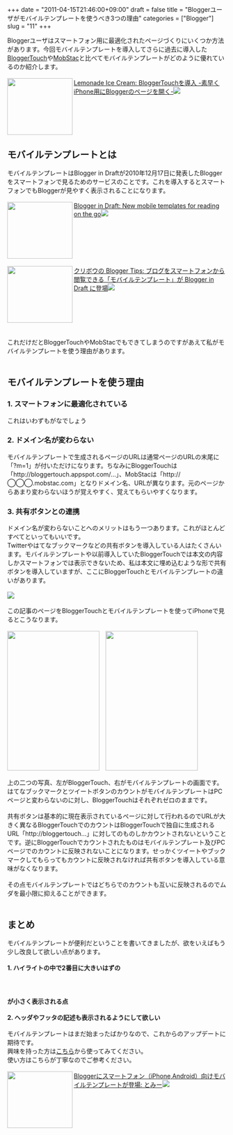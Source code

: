 +++
date = "2011-04-15T21:46:00+09:00"
draft = false
title = "Bloggerユーザがモバイルテンプレートを使うべき3つの理由"
categories = ["Blogger"]
slug = "11"
+++

Bloggerユーザはスマートフォン用に最適化されたページづくりにいくつか方法があります。今回モバイルテンプレートを導入してさらに過去に導入した<a href="http://bloggertouch.sopili.net/">BloggerTouch</a>や<a href="http://mobstac.com/">MobStac</a>と比べてモバイルテンプレートがどのように優れているのか紹介します。<br />
<br />
<a href="http://knknkenken.blogspot.com/2011/04/blogger-touch-iphoneblogger.html" rel="nofollow" target="_blank"><img align="left" border="0" class="alignleft" height="130" src="http://capture.heartrails.com/150x130/shadow?http://knknkenken.blogspot.com/2011/04/blogger-touch-iphoneblogger.html" width="150" /></a><a href="http://knknkenken.blogspot.com/2011/04/blogger-touch-iphoneblogger.html" rel="nofollow" target="_blank">Lemonade Ice Cream: BloggerTouchを導入 -素早くiPhone用にBloggerのページを開く-</a><a href="http://b.hatena.ne.jp/entry/http://knknkenken.blogspot.com/2011/04/blogger-touch-iphoneblogger.html" rel="nofollow" target="_blank"><img border="0" src="http://b.hatena.ne.jp/entry/image/http://knknkenken.blogspot.com/2011/04/blogger-touch-iphoneblogger.html" /></a><br style="clear: both;"/>


<!--more-->
<h2>モバイルテンプレートとは</h2>モバイルテンプレートはBlogger in Draftが2010年12月17日に発表したBloggerをスマートフォンで見るためのサービスのことです。これを導入するとスマートフォンでもBloggerが見やすく表示されることになります。<br />
<br />
<a rel="nofollow" target="_blank" href="http://bloggerindraft.blogspot.com/2010/12/new-mobile-templates-for-reading-on-go.html"><img class="alignleft" align="left" border="0" src="http://capture.heartrails.com/150x130/shadow?http://bloggerindraft.blogspot.com/2010/12/new-mobile-templates-for-reading-on-go.html" width="150" height="130" /></a><a rel="nofollow" target="_blank" href="http://bloggerindraft.blogspot.com/2010/12/new-mobile-templates-for-reading-on-go.html">Blogger in Draft: New mobile templates for reading on the go</a><a rel="nofollow" target="_blank" href="http://b.hatena.ne.jp/entry/http://bloggerindraft.blogspot.com/2010/12/new-mobile-templates-for-reading-on-go.html"><img border="0" src="http://b.hatena.ne.jp/entry/image/http://bloggerindraft.blogspot.com/2010/12/new-mobile-templates-for-reading-on-go.html" /></a><br />
<br />
<span style="color:#808080;font-size:80%;"></span><br />
<br />
<strong></strong><br style="clear:both;" /><br />
<a rel="nofollow" target="_blank" href="http://www.kuribo.info/2010/12/blogger-in-draft.html"><img class="alignleft" align="left" border="0" src="http://capture.heartrails.com/150x130/shadow?http://www.kuribo.info/2010/12/blogger-in-draft.html" width="150" height="130" /></a><a rel="nofollow" target="_blank" href="http://www.kuribo.info/2010/12/blogger-in-draft.html">クリボウの Blogger Tips: ブログをスマートフォンから閲覧できる「モバイルテンプレート」が Blogger in Draft に登場</a><a rel="nofollow" target="_blank" href="http://b.hatena.ne.jp/entry/http://www.kuribo.info/2010/12/blogger-in-draft.html"><img border="0" src="http://b.hatena.ne.jp/entry/image/http://www.kuribo.info/2010/12/blogger-in-draft.html" /></a><br />
<br />
<span style="color:#808080;font-size:80%;"></span><br />
<br />
<strong></strong><br style="clear:both;" /><br />
<br />
これだけだとBloggerTouchやMobStacでもできてしまうのですがあえて私がモバイルテンプレートを使う理由があります。<br />
<br />
<h2>モバイルテンプレートを使う理由</h2><h3>1. スマートフォンに最適化されている</h3>これはいわずもがなでしょう<br />
<h3>2. ドメイン名が変わらない</h3>モバイルテンプレートで生成されるページのURLは通常ページのURLの末尾に「?m=1」が付いただけになります。ちなみにBloggerTouchは「http://bloggertouch.appspot.com/...」、MobStacは「http://◯◯◯.mobstac.com」となりドメイン名、URLが異なります。元のページからあまり変わらないほうが覚えやすく、覚えてもらいやすくなります。<br />
<h3>3. 共有ボタンとの連携</h3>ドメイン名が変わらないことへのメリットはもう一つあります。これがほとんどすべてといってもいいです。<br />
Twitterやはてなブックマークなどの共有ボタンを導入している人はたくさんいます。モバイルテンプレートや以前導入していたBloggerTouchでは本文の内容しかスマートフォンでは表示できないため、私は本文に埋め込むような形で共有ボタンを導入していますが、ここにBloggerTouchとモバイルテンプレートの違いがあります。<br />
<br />
<a href="http://www.flickr.com/photos/kenke_n/5621788604/" rel="nofollow" target="_blank" title="Lemonade Ice Cream_ 寄稿のススメ by kenke_n, on Flickr"><img class="flickr_photo" src="http://farm6.static.flickr.com/5142/5621788604_85fd6ef0f3.jpg" /></a><br />
<br />
この記事のページをBloggerTouchとモバイルテンプレートを使ってiPhoneで見るとこうなります。<br />
<br />
<a href="http://www.flickr.com/photos/kenke_n/5621195015/" rel="nofollow" style="clear: left; float: left; margin-bottom: 1em; margin-right: 1em;" target="_blank" title="1000000946 by kenke_n, on Flickr"><img class="flickr_photo" height="320" src="http://farm6.static.flickr.com/5222/5621195015_c1ed3f7d5f.jpg" width="212" /></a><a href="http://www.flickr.com/photos/kenke_n/5621194869/" rel="nofollow" target="_blank" title="1000000945 by kenke_n, on Flickr"><img class="flickr_photo" height="320" src="http://farm6.static.flickr.com/5226/5621194869_756552c590.jpg" width="212" /></a><br />
<br />
上の二つの写真、左がBloggerTouch、右がモバイルテンプレートの画面です。はてなブックマークとツイートボタンのカウントがモバイルテンプレートはPCページと変わらないのに対し、BloggerTouchはそれぞれゼロのままです。<br />
<br />
共有ボタンは基本的に現在表示されているページに対して行われるのでURLが大きく異なるBloggerTouchでのカウントはBloggerTouchで独自に生成されるURL「http://bloggertouch...」に対してのものしかカウントされないということです。逆にBloggerTouchでカウントされたものはモバイルテンプレート及びPCページでのカウントに反映されないことになります。せっかくツイートやブックマークしてもらってもカウントに反映されなければ共有ボタンを導入している意味がなくなります。<br />
<br />
その点モバイルテンプレートではどちらでのカウントも互いに反映されるのでムダを最小限に抑えることができます。<br />
<br />
<h2>まとめ</h2>モバイルテンプレートが便利だということを書いてきましたが、欲をいえばもう少し改良して欲しい点があります。<br />
<br />
<b>1. ハイライトの中で2番目に大きいはずの</b><br />
<pre class="prettyprint"><b><h2></h2></b></pre><b>が小さく表示される点</b><br />
<br />
<b>2. ヘッダやフッタの記述も表示されるようにして欲しい</b><br />
<br />
モバイルテンプレートはまだ始まったばかりなので、これからのアップデートに期待です。<br />
興味を持った方は<a href="http://draft.blogger.com/">こちら</a>から使ってみてください。<br />
使い方はこちらが丁寧なのでご参考ください。<br />
<br />
<a rel="nofollow" target="_blank" href="http://www.tommyjp.com/2010/12/bloggeriphoneandroid.html"><img class="alignleft" align="left" border="0" src="http://capture.heartrails.com/150x130/shadow?http://www.tommyjp.com/2010/12/bloggeriphoneandroid.html" width="150" height="130" /></a><a rel="nofollow" target="_blank" href="http://www.tommyjp.com/2010/12/bloggeriphoneandroid.html">Bloggerにスマートフォン（iPhone,Android）向けモバイルテンプレートが登場: とみー</a><a rel="nofollow" target="_blank" href="http://b.hatena.ne.jp/entry/http://www.tommyjp.com/2010/12/bloggeriphoneandroid.html"><img border="0" src="http://b.hatena.ne.jp/entry/image/http://www.tommyjp.com/2010/12/bloggeriphoneandroid.html" /></a><br />
<br />
<span style="color:#808080;font-size:80%;"></span><br />
<br />
<strong></strong><br style="clear:both;" /><br />

